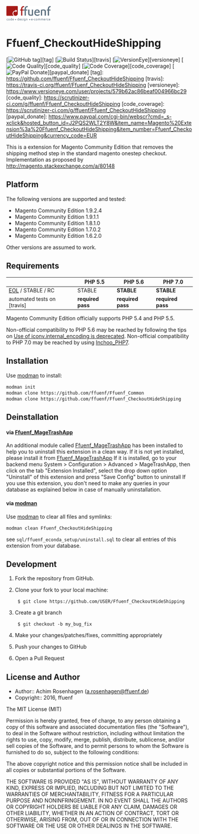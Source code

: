 <a href="http://www.ffuenf.de" title="ffuenf - code • design • e-commerce"><img src="https://github.com/ffuenf/Ffuenf_Common/blob/master/skin/adminhtml/default/default/ffuenf/ffuenf.png" alt="ffuenf - code • design • e-commerce" /></a>

Ffuenf_CheckoutHideShipping
===========================
[![GitHub tag](https://img.shields.io/github/tag/ffuenf/Ffuenf_CheckoutHideShipping.svg)][tag]
[![Build Status](https://img.shields.io/travis/ffuenf/Ffuenf_CheckoutHideShipping.svg)][travis]
[![VersionEye](https://www.versioneye.com/user/projects/579b62ac86beaf004966bc29/badge.svg)][versioneye]
[![Code Quality](https://scrutinizer-ci.com/g/ffuenf/Ffuenf_CheckoutHideShipping/badges/quality-score.png)][code_quality]
[![Code Coverage](https://scrutinizer-ci.com/g/ffuenf/Ffuenf_CheckoutHideShipping/badges/coverage.png)][code_coverage]
[![PayPal Donate](https://img.shields.io/badge/paypal-donate-blue.svg)][paypal_donate]
[tag]: https://github.com/ffuenf/Ffuenf_CheckoutHideShipping
[travis]: https://travis-ci.org/ffuenf/Ffuenf_CheckoutHideShipping
[versioneye]: https://www.versioneye.com/user/projects/579b62ac86beaf004966bc29
[code_quality]: https://scrutinizer-ci.com/g/ffuenf/Ffuenf_CheckoutHideShipping
[code_coverage]: https://scrutinizer-ci.com/g/ffuenf/Ffuenf_CheckoutHideShipping
[paypal_donate]: https://www.paypal.com/cgi-bin/webscr?cmd=_s-xclick&hosted_button_id=J2PQS2WLT2Y8W&item_name=Magento%20Extension%3a%20Ffuenf_CheckoutHideShipping&item_number=Ffuenf_CheckoutHideShipping&currency_code=EUR

This is a extension for Magento Community Edition that removes the shipping method step in the standard magento onestep checkout.
Implementation as proposed by http://magento.stackexchange.com/a/80148

Platform
--------

The following versions are supported and tested:

* Magento Community Edition 1.9.2.4
* Magento Community Edition 1.9.1.1
* Magento Community Edition 1.8.1.0
* Magento Community Edition 1.7.0.2
* Magento Community Edition 1.6.2.0

Other versions are assumed to work.

Requirements
------------

|                                                                     | PHP 5.5           | PHP 5.6           | PHP 7.0           |
| ------------------------------------------------------------------- | ----------------- | ----------------- | ----------------- |
| [EOL](https://secure.php.net/supported-versions.php) / STABLE / RC  | STABLE            | **STABLE**        | **STABLE**        |
| automated tests on [travis]                                         | **required pass** | **required pass** | **required pass** |

Magento Community Edition officially supports PHP 5.4 and PHP 5.5.

Non-official compatibility to PHP 5.6 may be reached by following the tips on [Use of iconv.internal_encoding is deprecated](https://magento.stackexchange.com/questions/34015/magento-1-9-php-5-6-use-of-iconv-internal-encoding-is-deprecated).
Non-official compatibility to PHP 7.0 may be reached by using [Inchoo_PHP7](https://github.com/Inchoo/Inchoo_PHP7).

Installation
------------

Use [modman](https://github.com/colinmollenhour/modman) to install:
```
modman init
modman clone https://github.com/ffuenf/Ffuenf_Common
modman clone https://github.com/ffuenf/Ffuenf_CheckoutHideShipping
```

Deinstallation
--------------

#### via [Ffuenf_MageTrashApp](https://github.com/ffuenf/Ffuenf_MageTrashApp)

An additional module called [Ffuenf_MageTrashApp](https://github.com/ffuenf/Ffuenf_MageTrashApp) has been installed to help you to uninstall this extension in a clean way.
If it is not yet installed, please install it from [Ffuenf_MageTrashApp](https://github.com/ffuenf/Ffuenf_MageTrashApp)
If it is installed, go to your backend menu System > Configuration > Advanced > MageTrashApp, then click on the tab "Extension Installed", select the drop down option "Uninstall" of this extension and press "Save Config" button to uninstall
If you use this extension, you don't need to make any queries in your database as explained below in case of manually uninstallation.

#### via [modman](https://github.com/colinmollenhour/modman)

Use [modman](https://github.com/colinmollenhour/modman) to clear all files and symlinks:
```
modman clean Ffuenf_CheckoutHideShipping
```
see `sql/ffuenf_econda_setup/uninstall.sql` to clear all entries of this extension from your database.

Development
-----------
1. Fork the repository from GitHub.
2. Clone your fork to your local machine:

        $ git clone https://github.com/USER/Ffuenf_CheckoutHideShipping

3. Create a git branch

        $ git checkout -b my_bug_fix

4. Make your changes/patches/fixes, committing appropriately
5. Push your changes to GitHub
6. Open a Pull Request

License and Author
------------------

- Author:: Achim Rosenhagen (<a.rosenhagen@ffuenf.de>)
- Copyright:: 2016, ffuenf

The MIT License (MIT)

Permission is hereby granted, free of charge, to any person obtaining a copy
of this software and associated documentation files (the "Software"), to deal
in the Software without restriction, including without limitation the rights
to use, copy, modify, merge, publish, distribute, sublicense, and/or sell
copies of the Software, and to permit persons to whom the Software is
furnished to do so, subject to the following conditions:

The above copyright notice and this permission notice shall be included in all
copies or substantial portions of the Software.

THE SOFTWARE IS PROVIDED "AS IS", WITHOUT WARRANTY OF ANY KIND, EXPRESS OR
IMPLIED, INCLUDING BUT NOT LIMITED TO THE WARRANTIES OF MERCHANTABILITY,
FITNESS FOR A PARTICULAR PURPOSE AND NONINFRINGEMENT. IN NO EVENT SHALL THE
AUTHORS OR COPYRIGHT HOLDERS BE LIABLE FOR ANY CLAIM, DAMAGES OR OTHER
LIABILITY, WHETHER IN AN ACTION OF CONTRACT, TORT OR OTHERWISE, ARISING FROM,
OUT OF OR IN CONNECTION WITH THE SOFTWARE OR THE USE OR OTHER DEALINGS IN THE
SOFTWARE.